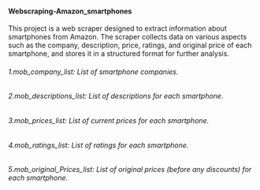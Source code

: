 #### Webscraping-Amazon_smartphones
This project is a web scraper designed to extract information about smartphones from Amazon. The scraper collects data on various aspects such as the company, description, price, ratings, and original price of each smartphone, and stores it in a structured format for further analysis.
###### 1.mob_company_list: List of smartphone companies.
###### 2.mob_descriptions_list: List of descriptions for each smartphone.
###### 3.mob_prices_list: List of current prices for each smartphone.
###### 4.mob_ratings_list: List of ratings for each smartphone.
###### 5.mob_original_Prices_list: List of original prices (before any discounts) for each smartphone.
